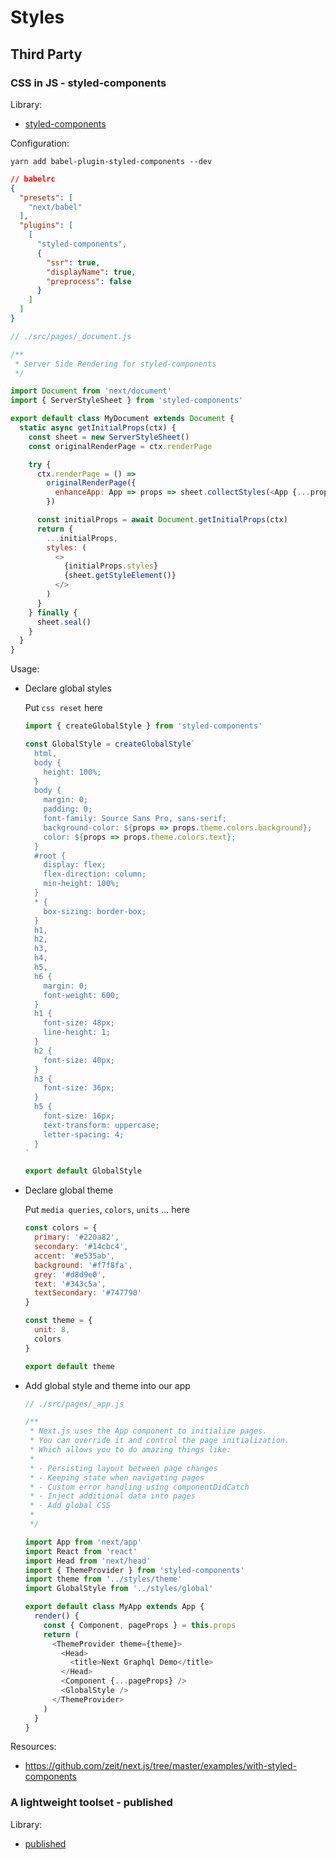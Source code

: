 # Styles

## Third Party

### CSS in JS - styled-components

Library: 

+ [styled-components](https://github.com/styled-components/styled-components)

Configuration:

`yarn add babel-plugin-styled-components --dev`

```json
// babelrc
{
  "presets": [
    "next/babel"
  ],
  "plugins": [
    [
      "styled-components",
      {
        "ssr": true,
        "displayName": true,
        "preprocess": false
      }
    ]
  ]
}

```

``` javaScript
// ./src/pages/_document.js

/**
 * Server Side Rendering for styled-components
 */

import Document from 'next/document'
import { ServerStyleSheet } from 'styled-components'

export default class MyDocument extends Document {
  static async getInitialProps(ctx) {
    const sheet = new ServerStyleSheet()
    const originalRenderPage = ctx.renderPage

    try {
      ctx.renderPage = () =>
        originalRenderPage({
          enhanceApp: App => props => sheet.collectStyles(<App {...props} />)
        })

      const initialProps = await Document.getInitialProps(ctx)
      return {
        ...initialProps,
        styles: (
          <>
            {initialProps.styles}
            {sheet.getStyleElement()}
          </>
        )
      }
    } finally {
      sheet.seal()
    }
  }
}
```

Usage:

+ Declare global styles

  Put `css reset` here

  ```javaScript
  import { createGlobalStyle } from 'styled-components'

  const GlobalStyle = createGlobalStyle`
    html,
    body {
      height: 100%;
    }
    body {
      margin: 0;
      padding: 0;
      font-family: Source Sans Pro, sans-serif;
      background-color: ${props => props.theme.colors.background};
      color: ${props => props.theme.colors.text};
    }
    #root {
      display: flex;
      flex-direction: column;
      min-height: 100%;
    }
    * {
      box-sizing: border-box;
    }
    h1,
    h2,
    h3,
    h4,
    h5,
    h6 {
      margin: 0;
      font-weight: 600;
    }
    h1 {
      font-size: 48px;
      line-height: 1;
    }
    h2 {
      font-size: 40px;
    }
    h3 {
      font-size: 36px;
    }
    h5 {
      font-size: 16px;
      text-transform: uppercase;
      letter-spacing: 4;
    }
  `

  export default GlobalStyle

  ```

+ Declare global theme
  
  Put `media queries`, `colors`, `units` ... here
  
  ```javaScript
  const colors = {
    primary: '#220a82',
    secondary: '#14cbc4',
    accent: '#e535ab',
    background: '#f7f8fa',
    grey: '#d8d9e0',
    text: '#343c5a',
    textSecondary: '#747790'
  }

  const theme = {
    unit: 8,
    colors
  }

  export default theme

  ```

+ Add global style and theme into our app

  ```javaScript
  // ./src/pages/_app.js

  /**
   * Next.js uses the App component to initialize pages.
   * You can override it and control the page initialization.
   * Which allows you to do amazing things like:
   *
   * - Persisting layout between page changes
   * - Keeping state when navigating pages
   * - Custom error handling using componentDidCatch
   * - Inject additional data into pages
   * - Add global CSS
   *
   */

  import App from 'next/app'
  import React from 'react'
  import Head from 'next/head'
  import { ThemeProvider } from 'styled-components'
  import theme from '../styles/theme'
  import GlobalStyle from '../styles/global'

  export default class MyApp extends App {
    render() {
      const { Component, pageProps } = this.props
      return (
        <ThemeProvider theme={theme}>
          <Head>
            <title>Next Graphql Demo</title>
          </Head>
          <Component {...pageProps} />
          <GlobalStyle />
        </ThemeProvider>
      )
    }
  }

  ```

Resources:

+ https://github.com/zeit/next.js/tree/master/examples/with-styled-components

### A lightweight toolset - published

Library: 

+ [published](https://github.com/styled-components/polished)